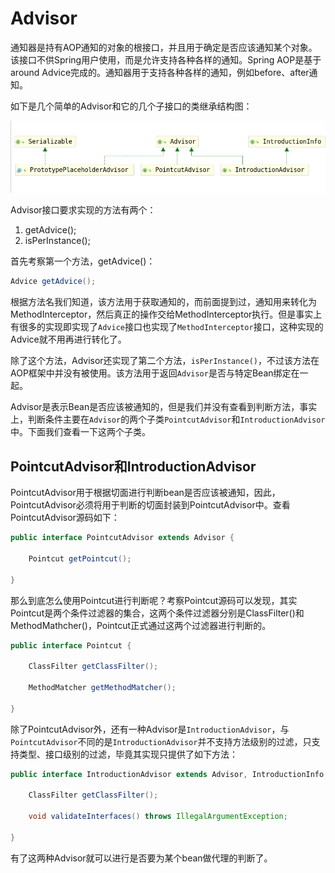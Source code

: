 # Advisor

通知器是持有AOP通知的对象的根接口，并且用于确定是否应该通知某个对象。该接口不供Spring用户使用，而是允许支持各种各样的通知。Spring AOP是基于around Advice完成的。通知器用于支持各种各样的通知，例如before、after通知。

如下是几个简单的Advisor和它的几个子接口的类继承结构图：

![Advisor和其子接口类继承结构图](./Advisor和其子接口类继承结构图.png)

Advisor接口要求实现的方法有两个：

1. getAdvice();
2. isPerInstance();

首先考察第一个方法，getAdvice()：

```java
Advice getAdvice();
```

根据方法名我们知道，该方法用于获取通知的，而前面提到过，通知用来转化为MethodInterceptor，然后真正的操作交给MethodInterceptor执行。但是事实上有很多的实现即实现了`Advice`接口也实现了`MethodInterceptor`接口，这种实现的Advice就不用再进行转化了。

除了这个方法，Advisor还实现了第二个方法，`isPerInstance()`，不过该方法在AOP框架中并没有被使用。该方法用于返回`Advisor`是否与特定Bean绑定在一起。

Advisor是表示Bean是否应该被通知的，但是我们并没有查看到判断方法，事实上，判断条件主要在`Advisor`的两个子类`PointcutAdvisor`和`IntroductionAdvisor`中。下面我们查看一下这两个子类。

## PointcutAdvisor和IntroductionAdvisor

PointcutAdvisor用于根据切面进行判断bean是否应该被通知，因此，PointcutAdvisor必须将用于判断的切面封装到PointcutAdvisor中。查看PointcutAdvisor源码如下：

```java
public interface PointcutAdvisor extends Advisor {

    Pointcut getPointcut();

}
```

那么到底怎么使用Pointcut进行判断呢？考察Pointcut源码可以发现，其实Pointcut是两个条件过滤器的集合，这两个条件过滤器分别是ClassFilter()和MethodMathcher()，Pointcut正式通过这两个过滤器进行判断的。

```java
public interface Pointcut {

    ClassFilter getClassFilter();

    MethodMatcher getMethodMatcher();

}
```

除了PointcutAdvisor外，还有一种Advisor是`IntroductionAdvisor`，与`PointcutAdvisor`不同的是`IntroductionAdvisor`并不支持方法级别的过滤，只支持类型、接口级别的过滤，毕竟其实现只提供了如下方法：

```java
public interface IntroductionAdvisor extends Advisor, IntroductionInfo {

    ClassFilter getClassFilter();

    void validateInterfaces() throws IllegalArgumentException;

}
```

有了这两种Advisor就可以进行是否要为某个bean做代理的判断了。
